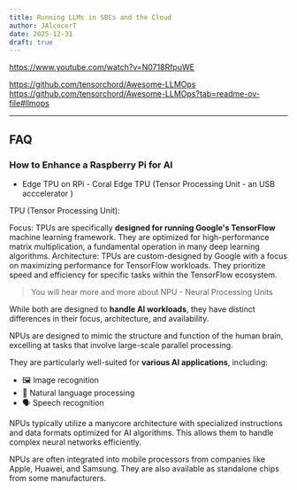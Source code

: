 ```yaml
---
title: Running LLMs in SBCs and the Cloud
author: JAlcocerT
date: 2025-12-31
draft: true
---
```


https://www.youtube.com/watch?v=N0718RfpuWE

https://github.com/tensorchord/Awesome-LLMOps
https://github.com/tensorchord/Awesome-LLMOps?tab=readme-ov-file#llmops




---

## FAQ

### How to Enhance a Raspberry Pi for AI

* Edge TPU on RPi - Coral Edge TPU (Tensor Processing Unit - an USB acccelerator )

TPU (Tensor Processing Unit):

Focus: TPUs are specifically **designed for running Google's TensorFlow** machine learning framework. They are optimized for high-performance matrix multiplication, a fundamental operation in many deep learning algorithms.
Architecture: TPUs are custom-designed by Google with a focus on maximizing performance for TensorFlow workloads. They prioritize speed and efficiency for specific tasks within the TensorFlow ecosystem.

> You will hear more and more about NPU - Neural Processing Units


While both are designed to **handle AI workloads**, they have distinct differences in their focus, architecture, and availability.

NPUs are designed to mimic the structure and function of the human brain, excelling at tasks that involve large-scale parallel processing.

They are particularly well-suited for **various AI applications**, including:

- 🖼️ Image recognition
- 💬 Natural language processing
- 🗣️ Speech recognition


NPUs typically utilize a manycore architecture with specialized instructions and data formats optimized for AI algorithms. This allows them to handle complex neural networks efficiently.

NPUs are often integrated into mobile processors from companies like Apple, Huawei, and Samsung. They are also available as standalone chips from some manufacturers.